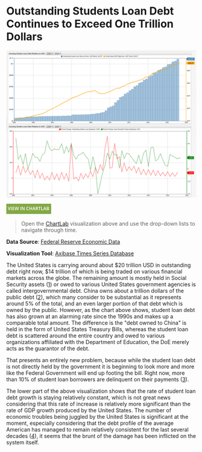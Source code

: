 # Outstanding Students Loan Debt Continues to Exceed One Trillion Dollars

![](./images/sld2.png)

[![View in ChartLab](../../research/images/new-button.png)](https://apps.axibase.com/chartlab/e6cf48b9/2/#fullscreen)

> Open the [ChartLab](https://apps.axibase.com/chartlab) visualization above and use the drop-down lists to navigate through time.

**Data Source**: [Federal Reserve Economic Data](https://fred.stlouisfed.org/series/FGCCSAQ027S)

**Visualization Tool**: [Axibase Times Series Database](https://axibase.com/docs/atsd/)

The United States is carrying around about $20 trillion USD in outstanding debt right now, $14 trillion of which is being
traded on various financial markets across the globe. The remaining amount is mostly held in Social Security assets ([1](../../research/analysis/the-new-bubble/README.md))
or owed to various United States government agencies is called intergovernmental debt. China owns about a trillion
dollars of the public debt ([2](../../research/analysis/treasuries-as-assets/README.md)), which many consider to be substantial as it
represents around 5% of the total, and an even larger portion of that debt which is owned by the public. However, as the chart above
shows, student loan debt has also grown at an alarming rate since the 1990s and makes up a comparable total amount. The difference
is the "debt owned to China" is held in the form of United States Treasury Bills, whereas the student loan debt is scattered
around the entire country and owed to various organizations affiliated with the Department of Education, the DoE merely acts as the guarantor of the debt.

That presents an entirely new problem, because while the student loan debt is not directly held by the government it is
beginning to look more and more like the Federal Government will end up footing the bill. Right now, more than 10% of student
loan borrowers are delinquent on their payments ([3](https://ifap.ed.gov/perkinscdrguide/attachments/1415PerkinsCDR.pdf)).

The lower part of the above visualization shows that the rate of student loan debt growth is staying relatively constant,
which is not great news considering that this rate of increase is relatively more significant than the rate of GDP growth
produced by the United States. The number of economic troubles being juggled by the United States is significant at the moment,
especially considering that the debt profile of the average American has managed to remain relatively consistent for the last
several decades ([4](../../research/average-american-debt-profile/README.md)), it seems that the brunt of the damage has been inflicted on the system itself.
